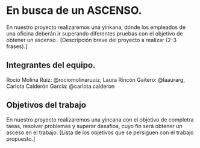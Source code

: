 # En busca de un ASCENSO.
En nuestro proyecto realizaremos una yinkana, dónde los empleados de una oficina deberán ir superando diferentes pruebas con el objetivo de obtener un ascenso . 
[Descripción breve del proyecto a realizar (2-3 frases).] 

## Integrantes del equipo.
Rocío Molina Ruiz: @rociomolinaruuiz, Laura Rincón Gaitero: @laaurarg, Carlota Calderón García: @carlota.calderon

## Objetivos del trabajo
En nuestro proyecto realizaremos una yincana  con el objetivo de  completra taeas, resolver problemas y superar desafios, cuyo fin será obtener un asceso en el trabajo. 
[Lista de los objetivos que se persiguen con el trabajo propuesto.]
